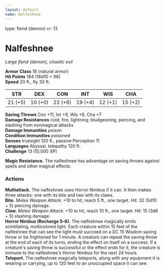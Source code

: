 ```yaml
---
layout: default
name: Nalfeshnee
---
```

type: fiend (demon)
cr: 13

# Nalfeshnee 
_Large fiend (demon), chaotic evil_

**Armor Class** 18 (natural armor)    
**Hit Points** 184 (16d10 + 96)    
**Speed** 20 ft., fly 30 ft. 

| STR      | DEX     | CON      | INT     | WIS     | CHA     |
|----------|---------|----------|---------|---------|---------|
| 21 (+5) | 10 (+0) | 22 (+6) | 19 (+4) | 12 (+1) | 15 (+2) |

**Saving Throws** Con +11, Int +9, Wis +6, Cha +7    
**Damage Resistances** cold, fire, lightning; bludgeoning, piercing, and slashing from nonmagical attacks    
**Damage Immunities** poison    
**Condition Immunities** poisoned    
**Senses** truesight 120 ft., passive Perception 11    
**Languages** Abyssal, telepathy 120 ft.    
**Challenge** 13 (10,000 XP)   

**Magic Resistance.** The nalfeshnee has advantage on saving throws against spells and other magical effects. 

### Actions 
**Multiattack.** The nalfeshnee uses Horror Nimbus if it can. It then makes three attacks: one with its bite and two with its claws.    
**Bite.** _Melee Weapon Attack:_ +10 to hit, reach 5 ft., one target. _Hit:_ 32 (5d10 + 5) piercing damage.    
**Claw.** _Melee Weapon Attack:_ +10 to hit, reach 10 ft., one target. _Hit:_ 15 (3d6 + 5) slashing damage.    
**Horror Nimbus (Recharge 5–6).** The nalfeshnee magically emits scintillating, multicolored light. Each creature within 15 feet of the nalfeshnee that can see the light must succeed on a DC 15 Wisdom saving throw or be frightened for 1 minute. A creature can repeat the saving throw at the end of each of its turns, ending the effect on itself on a success. If a creature's saving throw is successful or the effect ends for it, the creature is immune to the nalfeshnee's Horror Nimbus for the next 24 hours.    
**Teleport.** The nalfeshnee magically teleports, along with any equipment it is wearing or carrying, up to 120 feet to an unoccupied space it can see.